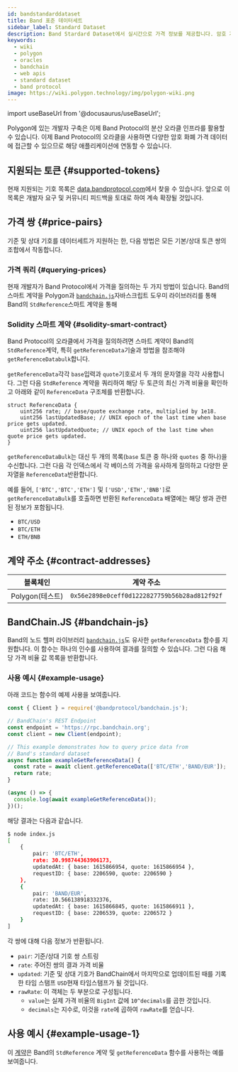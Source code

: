 ```yaml
---
id: bandstandarddataset
title: Band 표준 데이터세트
sidebar_label: Standard Dataset
description: Band Stardard Dataset에서 실시간으로 가격 정보를 제공합니다. 암호 자산, 외환 및 상품 전반에 걸친 196개 이상의 심볼에 대한 실시간 가격 정보를 제공합니다.
keywords:
  - wiki
  - polygon
  - oracles
  - bandchain
  - web apis
  - standard dataset
  - band protocol
image: https://wiki.polygon.technology/img/polygon-wiki.png
---
```

import useBaseUrl from '@docusaurus/useBaseUrl';

Polygon에 있는 개발자 구축은 이제 Band Protocol의 분산 오라클 인프라를 활용할 수 있습니다. 이제 Band Protocol의 오라클을 사용하면 다양한 암호 화폐 가격 데이터에 접근할 수 있으므로 해당 애플리케이션에 연동할 수 있습니다.

## 지원되는 토큰 {#supported-tokens}

현재 지원되는 기호 목록은 [data.bandprotocol.com](http://data.bandprotcool.com)에서 찾을 수 있습니다. 앞으로 이 목록은 개발자 요구 및 커뮤니티 피드백을 토대로 하여 계속 확장될 것입니다.

## 가격 쌍 {#price-pairs}

기준 및 상대 기호를 데이터세트가 지원하는 한, 다음 방법은 모든 기본/상대 토큰 쌍의 조합에서 작동합니다.

### 가격 쿼리 {#querying-prices}

현재 개발자가 Band Protocol에서 가격을 질의하는 두 가지 방법이 있습니다. Band의 스마트 계약을 Polygon과 [`bandchain.js`](https://www.npmjs.com/package/%40bandprotocol%2Fbandchain.js)자바스크립트 도우미 라이브러리를 통해 Band의 `StdReference`스마트 계약을 통해

### Solidity 스마트 계약 {#solidity-smart-contract}

Band Protocol의 오라클에서 가격을 질의하려면 스마트 계약이 Band의 `StdReference`계약, 특히 `getReferenceData`기술과 방법을 참조해야 `getReferenceDatabulk`합니다.

`getReferenceData`각각 `base`입력과 `quote`기호로서 두 개의 문자열을 각각 사용합니다. 그런 다음 `StdReference` 계약을 쿼리하여 해당 두 토큰의 최신 가격 비율을 확인하고 아래와 같이 `ReferenceData` 구조체를 반환합니다.

```
struct ReferenceData {
    uint256 rate; // base/quote exchange rate, multiplied by 1e18.
    uint256 lastUpdatedBase; // UNIX epoch of the last time when base price gets updated.
    uint256 lastUpdatedQuote; // UNIX epoch of the last time when quote price gets updated.
}
```

`getReferenceDataBulk`는 대신 두 개의 목록(`base` 토큰 중 하나와 `quotes` 중 하나)을 수신합니다. 그런 다음 각 인덱스에서 각 베이스의 가격을 유사하게 질의하고 다양한 문자열을 `ReferenceData`반환합니다.

예를 들어, `['BTC','BTC','ETH']` 및 `['USD','ETH','BNB']`로 `getReferenceDataBulk`를 호출하면 반환된 `ReferenceData` 배열에는 해당 쌍과 관련된 정보가 포함됩니다.

- `BTC/USD`
- `BTC/ETH`
- `ETH/BNB`

## 계약 주소 {#contract-addresses}

| 블록체인 | 계약 주소 |
| -------------------- | :------------------------------------------: |
| Polygon(테스트) | `0x56e2898e0ceff0d1222827759b56b28ad812f92f` |

## BandChain.JS {#bandchain-js}

Band의 노드 헬퍼 라이브러리 [`bandchain.js`](https://www.npmjs.com/package/@bandprotocol/bandchain.js)도 유사한 `getReferenceData` 함수를 지원합니다. 이 함수는 하나의 인수를 사용하여 결과를 질의할 수 있습니다. 그런 다음 해당 가격 비율 값 목록을 반환합니다.


### 사용 예시 {#example-usage}

아래 코드는 함수의 예제 사용을 보여줍니다.

```javascript
const { Client } = require('@bandprotocol/bandchain.js');

// BandChain's REST Endpoint
const endpoint = 'https://rpc.bandchain.org';
const client = new Client(endpoint);

// This example demonstrates how to query price data from
// Band's standard dataset
async function exampleGetReferenceData() {
  const rate = await client.getReferenceData(['BTC/ETH','BAND/EUR']);
  return rate;
}

(async () => {
  console.log(await exampleGetReferenceData());
})();

```

해당 결과는 다음과 같습니다.

```bash
$ node index.js
[
    {
        pair: 'BTC/ETH',
        rate: 30.998744363906173,
        updatedAt: { base: 1615866954, quote: 1615866954 },
        requestID: { base: 2206590, quote: 2206590 }
    },
    {
        pair: 'BAND/EUR',
        rate: 10.566138918332376,
        updatedAt: { base: 1615866845, quote: 1615866911 },
        requestID: { base: 2206539, quote: 2206572 }
    }
]
```

각 쌍에 대해 다음 정보가 반환됩니다.

- `pair`: 기준/상대 기호 쌍 스트링
- `rate`: 주어진 쌍의 결과 가격 비율
- `updated`: 기준 및 상대 기호가 BandChain에서 마지막으로 업데이트된 때를 기록한 타임 스탬프 `USD`현재 타임스탬프가 될 것입니다.
- `rawRate`: 이 객체는 두 부분으로 구성됩니다.
  - `value`는 실제 가격 비율의 `BigInt` 값에 `10^decimals`를 곱한 것입니다.
  - `decimals`는 지수로, 이것을 `rate`에 곱하여 `rawRate`를 얻습니다.

## 사용 예시 {#example-usage-1}

이 [계약](https://gist.github.com/tansawit/a66d460d4e896aa94a0790df299251db)은 Band의 `StdReference` 계약 및 `getReferenceData` 함수를 사용하는 예를 보여줍니다.